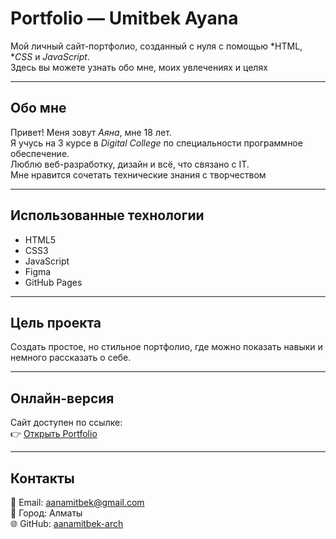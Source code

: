 # Portfolio — Umitbek Ayana

Мой личный сайт-портфолио, созданный с нуля с помощью *HTML, **CSS* и *JavaScript*.  
Здесь вы можете узнать обо мне, моих увлечениях и целях 

---

## Обо мне
Привет! Меня зовут *Аяна*, мне 18 лет.  
Я учусь на 3 курсе в *Digital College* по специальности программное обеспечение.  
Люблю веб-разработку, дизайн и всё, что связано с IT.  
Мне нравится сочетать технические знания с творчеством 

---

##  Использованные технологии
- HTML5  
- CSS3  
- JavaScript  
- Figma  
- GitHub Pages

---

##  Цель проекта
Создать простое, но стильное портфолио, где можно показать навыки и немного рассказать о себе.

---

##  Онлайн-версия
Сайт доступен по ссылке:  
👉 [Открыть Portfolio](https://aanamitbek-arch.github.io/My-portfolio/)

---

##  Контакты
📧 Email: aanamitbek@gmail.com  
📍 Город: Алматы  
🌐 GitHub: [aanamitbek-arch](https://github.com/aanamitbek-arch)
